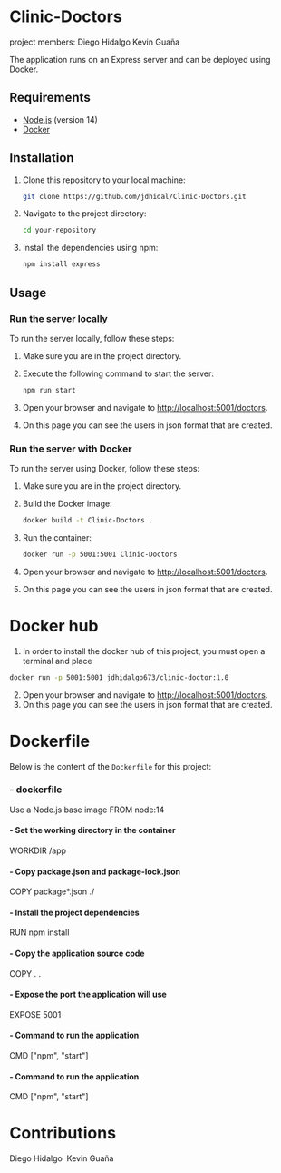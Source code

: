 # Clinic-Doctors 
project members: 
Diego Hidalgo 
Kevin Guaña

The application runs on an Express server and can be deployed using Docker.
## Requirements

- [Node.js](https://nodejs.org/) (version 14)
- [Docker](https://www.docker.com/get-started)

## Installation
1. Clone this repository to your local machine:

    ```sh
    git clone https://github.com/jdhidal/Clinic-Doctors.git
    ```

2. Navigate to the project directory:

    ```sh
    cd your-repository
    ```

3. Install the dependencies using npm:

    ```sh
    npm install express
    ```
## Usage

### Run the server locally

To run the server locally, follow these steps:

1. Make sure you are in the project directory.

2. Execute the following command to start the server:

    ```sh
    npm run start
    ```

3. Open your browser and navigate to [http://localhost:5001/doctors](http://localhost:5001/doctors).
4. On this page you can see the users in json format that are created.

### Run the server with Docker

To run the server using Docker, follow these steps:

1. Make sure you are in the project directory.

2. Build the Docker image:

    ```sh
    docker build -t Clinic-Doctors .
    ```

3. Run the container:

    ```sh
    docker run -p 5001:5001 Clinic-Doctors
    ```

4. Open your browser and navigate to [http://localhost:5001/doctors](http://localhost:5001/doctors).
5. On this page you can see the users in json format that are created.


 # Docker hub
1. In order to install the docker hub of this project, you must open a terminal and place
```sh
docker run -p 5001:5001 jdhidalgo673/clinic-doctor:1.0
````
 2. Open your browser and navigate to [http://localhost:5001/doctors](http://localhost:5001/doctors).
 3. On this page you can see the users in json format that are created.

# Dockerfile

Below is the content of the `Dockerfile` for this project:

### - dockerfile
Use a Node.js base image
FROM node:14

#### - Set the working directory in the container
WORKDIR /app

#### - Copy package.json and package-lock.json
COPY package*.json ./

#### - Install the project dependencies
RUN npm install

#### - Copy the application source code
COPY . .

#### - Expose the port the application will use
EXPOSE 5001

#### - Command to run the application
CMD ["npm", "start"]

#### - Command to run the application
CMD ["npm", "start"]

# Contributions
Diego Hidalgo 
Kevin Guaña
